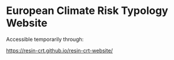 # European Climate Risk Typology Website

Accessible temporarily through:

https://resin-crt.github.io/resin-crt-website/


